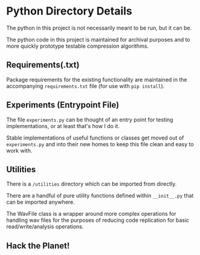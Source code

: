 # Python Directory Details
The python in this project is not necessarily meant to be run, but it can be.

The python code in this project is maintained for archival purposes and to more quickly prototype testable compression algorithms.

## Requirements(.txt)
Package requirements for the existing functionality are maintained in the accompanying `requirements.txt` file (for use with `pip install`).

## Experiments (Entrypoint File)
The file `experiments.py` can be thought of an entry point for testing implementations, or at least that's how I do it.

Stable implementations of useful functions or classes get moved out of `experiments.py` and into their new homes to keep this file clean and easy to work with.

## Utilities
There is a `/utilities` directory which can be imported from directly.

There are a handful of pure utility functions defined within `__init__.py` that can be imported anywhere.

The WavFile class is a wrapper around more complex operations for handling wav files for the purposes of reducing code replication for basic read/write/analysis operations.

## Hack the Planet!